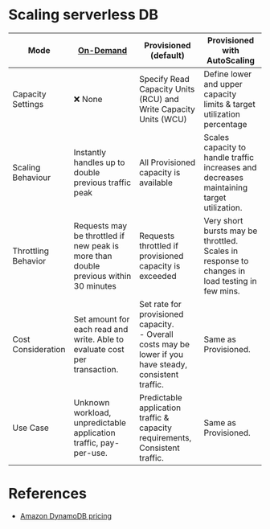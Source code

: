 # Scaling serverless DB

| Mode                | [On-Demand](https://docs.aws.amazon.com/amazondynamodb/latest/developerguide/HowItWorks.ReadWriteCapacityMode.html#HowItWorks.requests) | Provisioned (default)                                                                                        | Provisioned with AutoScaling                                                                   |
|---------------------|-----------------------------------------------------------------------------------------------------------------------------------------|--------------------------------------------------------------------------------------------------------------|------------------------------------------------------------------------------------------------|
| Capacity Settings   | :x: None                                                                                                                                | Specify Read Capacity Units (RCU) and Write Capacity Units (WCU)                                             | Define lower and upper capacity limits & target utilization percentage                         |
| Scaling Behaviour   | Instantly handles up to double previous traffic peak                                                                                    | All Provisioned capacity is available                                                                        | Scales capacity to handle traffic increases and decreases maintaining target utilization.      |
| Throttling Behavior | Requests may be throttled if new peak is more than double previous within 30 minutes                                                    | Requests throttled if provisioned capacity is exceeded                                                       | Very short bursts may be throttled. Scales in response to changes in load testing in few mins. |
| Cost Consideration  | Set amount for each read and write. Able to evaluate cost per transaction.                                                              | Set rate for provisioned capacity. <br/>- Overall costs may be lower if you have steady, consistent traffic. | Same as Provisioned.                                                                           |
| Use Case            | Unknown workload, unpredictable application traffic, pay-per-use.                                                                       | Predictable application traffic & capacity requirements, Consistent traffic.                                 | Same as Provisioned.                                                                           |

# References
- [Amazon DynamoDB pricing](https://aws.amazon.com/dynamodb/pricing/)

